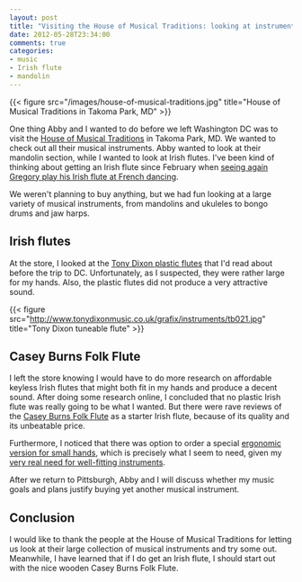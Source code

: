 ```yaml
---
layout: post
title: "Visiting the House of Musical Traditions: looking at instruments including Irish flutes"
date: 2012-05-28T23:34:00
comments: true
categories: 
- music
- Irish flute
- mandolin
---
```

{{< figure src="/images/house-of-musical-traditions.jpg" title="House of Musical Traditions in Takoma Park, MD" >}}

One thing Abby and I wanted to do before we left Washington DC was to visit the [House of Musical Traditions](http://www.hmtrad.com/) in Takoma Park, MD. We wanted to check out all their musical instruments. Abby wanted to look at their mandolin section, while I wanted to look at Irish flutes. I've been kind of thinking about getting an Irish flute since February when [seeing again Gregory play his Irish flute at French dancing](/blog/2012/02/20/enjoying-more-french-dancing-in-pittsburgh/).

We weren't planning to buy anything, but we had fun looking at a large variety of musical instruments, from mandolins and ukuleles to bongo drums and jaw harps.

## Irish flutes

At the store, I looked at the [Tony Dixon plastic flutes](http://www.hmtrad.com/catalog/winds/dixon.html) that I'd read about before the trip to DC. Unfortunately, as I suspected, they were rather large for my hands. Also, the plastic flutes did not produce a very attractive sound.

{{< figure src="http://www.tonydixonmusic.co.uk/grafix/instruments/tb021.jpg" title="Tony Dixon tuneable flute" >}}

## Casey Burns Folk Flute

I left the store knowing I would have to do more research on affordable keyless Irish flutes that might both fit in my hands and produce a decent sound. After doing some research online, I concluded that no plastic Irish flute was really going to be what I wanted. But there were rave reviews of the [Casey Burns Folk Flute](http://www.caseyburnsflutes.com/ff.php) as a starter Irish flute, because of its quality and its unbeatable price.

Furthermore, I noticed that there was option to order a special [ergonomic version for small hands](http://www.caseyburnsflutes.com/ergo.php), which is precisely what I seem to need, given my [very real need for well-fitting instruments](/blog/2012/05/18/got-my-new-and-more-ergonomic-flute/).

After we return to Pittsburgh, Abby and I will discuss whether my music goals and plans justify buying yet another musical instrument.

## Conclusion

I would like to thank the people at the House of Musical Traditions for letting us look at their large collection of musical instruments and try some out. Meanwhile, I have learned that if I do get an Irish flute, I should start out with the nice wooden Casey Burns Folk Flute.
